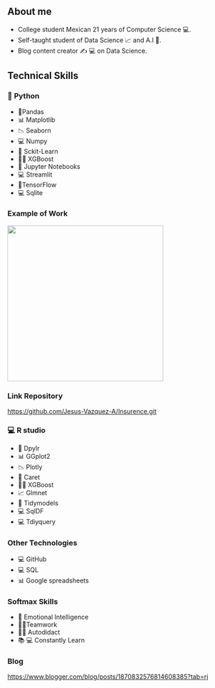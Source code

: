 ## **About me**

* College student Mexican  21 years of Computer Science 💻.
*  Self-taught student of Data Science 📈 and A.I 🤖.
*  Blog content creator ✍️ 💻 on Data Science.





## **Technical Skills**

### 🐍 **Python**


* 📑Pandas
* 📊 Matplotlib
* 📉 Seaborn 
* 💻 Numpy 
* 🤖 Sckit-Learn
* 🌳:robot: XGBoost
* 📓 Jupyter Notebooks
* 💻 Streamlit
* 🧠TensorFlow
* 💻 Sqlite


### **Example of Work**

<img src="https://media.giphy.com/media/BileRHL3JLUMtG4vH5/giphy.gif" width=350>

### **Link Repository**

https://github.com/Jesus-Vazquez-A/Insurence.git

### 💻 R studio 
* 📑 Dpylr
* 📊 GGplot2
* 📉 Plotly
* 🤖 Caret
* 🌳:robot: XGBoost
* 📈 Glmnet
* 🤖 Tidymodels
* 💻 SqlDF
* 💻 Tdiyquery




### **Other Technologies**

* 💻 GitHub
* 💻 SQL
* 📊 Google spreadsheets

### **Softmax Skills**

* 🙂 Emotional Intelligence
* 👨‍💼Teamwork
* 👨‍🎓 Autodidact
* 📚 💻 Constantly Learn

### **Blog**

https://www.blogger.com/blog/posts/1870832576814608385?tab=rj

<!---
Jesus-Vazquez-A/Jesus-Vazquez-A is a ✨ special ✨ repository because its `README.md` (this file) appears on your GitHub profile.
You can click the Preview link to take a look at your changes.
---
